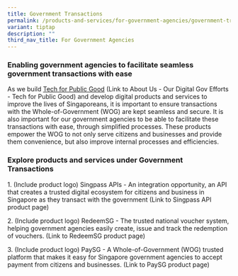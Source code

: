 ```yaml
---
title: Government Transactions
permalink: /products-and-services/for-government-agencies/government-transactions/
variant: tiptap
description: ""
third_nav_title: For Government Agencies
---
```

<h3><strong>Enabling government agencies to facilitate seamless government transactions with ease</strong></h3>
<p>As we build <u>Tech for Public Good</u> (Link to About Us - Our Digital
Gov Efforts - Tech for Public Good) and develop digital products and services
to improve the lives of Singaporeans, it is important to ensure transactions
with the Whole-of-Government (WOG) are kept seamless and secure. It is
also important for our government agencies to be able to facilitate these
transactions with ease, through simplified processes. These products empower
the WOG to not only serve citizens and businesses and provide them convenience,
but also improve internal processes and efficiencies.</p>
<h3><strong>Explore products and services under Government Transactions</strong></h3>
<p></p>
<p>1. (Include product logo) Singpass APIs - An integration opportunity,
an API that creates a trusted digital ecosystem for citizens and business
in Singapore as they transact with the government (Link to Singpass API
product page)</p>
<p>2. (Include product logo) RedeemSG - The trusted national voucher system,
helping government agencies easily create, issue and track the redemption
of vouchers. (Link to RedeemSG product page)</p>
<p>3. (Include product logo) PaySG - A Whole-of-Government (WOG) trusted
platform that makes it easy for Singapore government agencies to accept
payment from citizens and businesses. (Link to PaySG product page)</p>